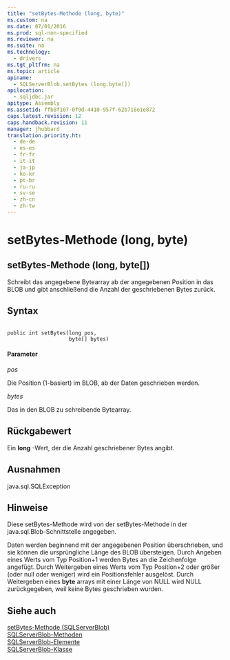 ```yaml
---
title: "setBytes-Methode (long, byte)"
ms.custom: na
ms.date: 07/01/2016
ms.prod: sql-non-specified
ms.reviewer: na
ms.suite: na
ms.technology: 
  - drivers
ms.tgt_pltfrm: na
ms.topic: article
apiname: 
  - SQLServerBlob.setBytes (long.byte[])
apilocation: 
  - sqljdbc.jar
apitype: Assembly
ms.assetid: ffb8f107-0f9d-4410-957f-62b718e1e872
caps.latest.revision: 12
caps.handback.revision: 11
manager: jhubbard
translation.priority.ht: 
  - de-de
  - es-es
  - fr-fr
  - it-it
  - ja-jp
  - ko-kr
  - pt-br
  - ru-ru
  - sv-se
  - zh-cn
  - zh-tw
---
```

# setBytes-Methode (long, byte)
    
## setBytes\-Methode \(long, byte\[\]\)  
 Schreibt das angegebene Bytearray ab der angegebenen Position in das BLOB und gibt anschließend die Anzahl der geschriebenen Bytes zurück.  
  
## Syntax  
  
```  
  
public int setBytes(long pos,  
                    byte[] bytes)  
```  
  
#### Parameter  
 *pos*  
  
 Die Position \(1\-basiert\) im BLOB, ab der Daten geschrieben werden.  
  
 *bytes*  
  
 Das in den BLOB zu schreibende Bytearray.  
  
## Rückgabewert  
 Ein **long** \-Wert, der die Anzahl geschriebener Bytes angibt.  
  
## Ausnahmen  
 java.sql.SQLException  
  
## Hinweise  
 Diese setBytes\-Methode wird von der setBytes\-Methode in der java.sql.Blob\-Schnittstelle angegeben.  
  
 Daten werden beginnend mit der angegebenen Position überschrieben, und sie können die ursprüngliche Länge des BLOB übersteigen. Durch Angeben eines Werts vom Typ Position\+1 werden Bytes an die Zeichenfolge angefügt. Durch Weitergeben eines Werts vom Typ Position\+2 oder größer \(oder null oder weniger\) wird ein Positionsfehler ausgelöst. Durch Weitergeben eines **byte** arrays mit einer Länge von NULL wird NULL zurückgegeben, weil keine Bytes geschrieben wurden.  
  
## Siehe auch  
 [setBytes-Methode &#40;SQLServerBlob&#41;](../content/setBytes-Method--SQLServerBlob-.md)   
 [SQLServerBlob-Methoden](../content/SQLServerBlob-Methods.md)   
 [SQLServerBlob-Elemente](../content/SQLServerBlob-Members.md)   
 [SQLServerBlob-Klasse](../content/SQLServerBlob-Class.md)  
  
  